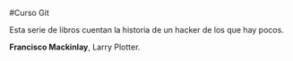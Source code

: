 #Curso Git

Esta serie de libros cuentan la historia de un hacker de los que hay pocos.

**Francisco Mackinlay**, Larry Plotter.
